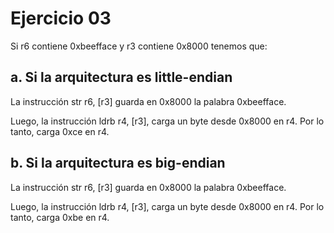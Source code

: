 # Ejercicio 03

Si r6 contiene 0xbeefface y r3 contiene 0x8000 tenemos que:

## a. Si la arquitectura es little-endian

La instrucción str r6, [r3] guarda en 0x8000 la palabra 0xbeefface.

Luego, la instrucción ldrb r4, [r3], carga un byte desde 0x8000 en r4. Por lo tanto, carga 0xce en r4.

## b. Si la arquitectura es big-endian

La instrucción str r6, [r3] guarda en 0x8000 la palabra 0xbeefface.

Luego, la instrucción ldrb r4, [r3], carga un byte desde 0x8000 en r4. Por lo tanto, carga 0xbe en r4.

